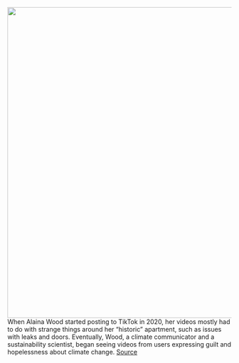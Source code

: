 <img src='https://cdn.vox-cdn.com/thumbor/JY7DZg-9h-yeZZwBYr_fKyJARM0=/0x0:2040x1360/1200x675/filters:focal(857x517:1183x843)/cdn.vox-cdn.com/uploads/chorus_image/image/70766057/VRG_Illo_5122_M_Mathieson_Tik_Tok.0.jpg' width='700px' /><br/>
When Alaina Wood started posting to TikTok in 2020, her videos mostly had to do with strange things around her “historic” apartment, such as issues with leaks and doors. Eventually, Wood, a climate communicator and a sustainability scientist, began seeing videos from users expressing guilt and hopelessness about climate change.
<a href='https://www.theverge.com/23030924/tiktok-alaina-wood-climate-change-sustainability'> Source <a/>